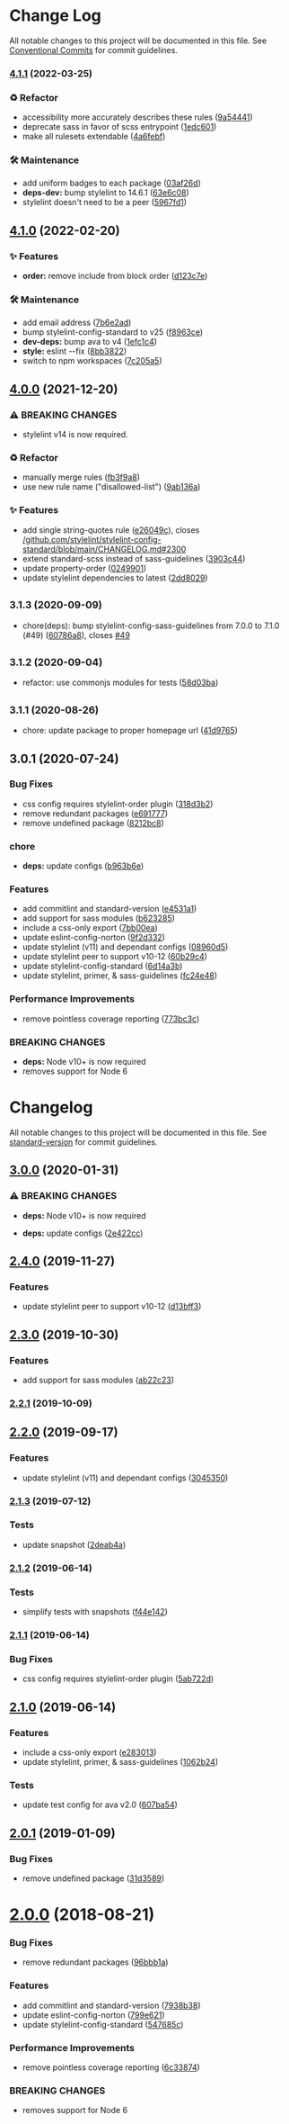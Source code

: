 # Change Log

All notable changes to this project will be documented in this file.
See [Conventional Commits](https://conventionalcommits.org) for commit guidelines.

### [4.1.1](https://github.com/wwnorton/style/compare/stylelint-config-norton@4.1.0...stylelint-config-norton@4.1.1) (2022-03-25)


### ♻️ Refactor

* accessibility more accurately describes these rules ([9a54441](https://github.com/wwnorton/style/commit/9a544416c44170ca173b747100eb4a00811ddcb7))
* deprecate sass in favor of scss entrypoint ([1edc601](https://github.com/wwnorton/style/commit/1edc6010d26c4b319ab77434693eda65f0d3b261))
* make all rulesets extendable ([4a6febf](https://github.com/wwnorton/style/commit/4a6febf6eaa823c09fcd4aef4a43160c2d9f70fb))


### 🛠 Maintenance

* add uniform badges to each package ([03af26d](https://github.com/wwnorton/style/commit/03af26dbad8722d14b91c8e4188ec7d14b2e3299))
* **deps-dev:** bump stylelint to 14.6.1 ([63e6c08](https://github.com/wwnorton/style/commit/63e6c08a22076ae18c5be6263fac35bd84930a5e))
* stylelint doesn't need to be a peer ([5967fd1](https://github.com/wwnorton/style/commit/5967fd1bca3ea9e275cd5e4b862490d1101284a0))



## [4.1.0](https://github.com/wwnorton/style/compare/stylelint-config-norton@4.0.0...stylelint-config-norton@4.1.0) (2022-02-20)


### ✨ Features

* **order:** remove include from block order ([d123c7e](https://github.com/wwnorton/style/commit/d123c7e6b81c4dec9eb1f65410425d1efc74d92c))


### 🛠 Maintenance

* add email address ([7b6e2ad](https://github.com/wwnorton/style/commit/7b6e2ad829d392d2b416b92eb5234db281305fc7))
* bump stylelint-config-standard to v25 ([f8963ce](https://github.com/wwnorton/style/commit/f8963ceeabb36aa0d2801fbf0958f201506f970c))
* **dev-deps:** bump ava to v4 ([1efc1c4](https://github.com/wwnorton/style/commit/1efc1c45ebb2f3b8d034a0eac1fe3e12016f74d0))
* **style:** eslint --fix ([8bb3822](https://github.com/wwnorton/style/commit/8bb382238a2d05d9e3a92dc3e3ca9df34ec99d9d))
* switch to npm workspaces ([7c205a5](https://github.com/wwnorton/style/commit/7c205a538ac797eb0faf20955d6c29f20ea8edc1))



## [4.0.0](https://github.com/wwnorton/style/compare/stylelint-config-norton@3.1.3...stylelint-config-norton@4.0.0) (2021-12-20)


### ⚠ BREAKING CHANGES

* stylelint v14 is now required.

### ♻️ Refactor

* manually merge rules ([fb3f9a8](https://github.com/wwnorton/style/commit/fb3f9a8f315c791a9c2e1cfbea0d851c8e53b665))
* use new rule name ("disallowed-list") ([9ab136a](https://github.com/wwnorton/style/commit/9ab136a7c15d6365fab54d0aff2ce9f2eaac43dc))


### ✨ Features

* add single string-quotes rule ([e26049c](https://github.com/wwnorton/style/commit/e26049cf80f62cf6adca7978b43a4b796105dac4)), closes [/github.com/stylelint/stylelint-config-standard/blob/main/CHANGELOG.md#2300](https://github.com/wwnorton//github.com/stylelint/stylelint-config-standard/blob/main/CHANGELOG.md/issues/2300)
* extend standard-scss instead of sass-guidelines ([3903c44](https://github.com/wwnorton/style/commit/3903c4445f81e3b8432a69e683066939342fb016))
* update property-order ([0249901](https://github.com/wwnorton/style/commit/0249901bf374b4a36bead5273bc283860098c4a1))
* update stylelint dependencies to latest ([2dd8029](https://github.com/wwnorton/style/commit/2dd802986fd859aab172328c7d41b37e1ed61511))



## <small>3.1.3 (2020-09-09)</small>

* chore(deps): bump stylelint-config-sass-guidelines from 7.0.0 to 7.1.0 (#49) ([60786a8](https://github.com/wwnorton/style/commit/60786a8)), closes [#49](https://github.com/wwnorton/style/issues/49)





## <small>3.1.2 (2020-09-04)</small>

* refactor: use commonjs modules for tests ([58d03ba](https://github.com/wwnorton/style/commit/58d03ba))





## <small>3.1.1 (2020-08-26)</small>

* chore: update package to proper homepage url ([41d9765](https://github.com/wwnorton/style/commit/41d9765))





## 3.0.1 (2020-07-24)


### Bug Fixes

* css config requires stylelint-order plugin ([318d3b2](https://github.com/wwnorton/style/commit/318d3b29ae1586495102609c6116c594fa31a3af))
* remove redundant packages ([e691777](https://github.com/wwnorton/style/commit/e69177740ad1640b74e45528495931d550a21d16))
* remove undefined package ([8212bc8](https://github.com/wwnorton/style/commit/8212bc81a7abdb7854c21805fc73c2f858f61911))


### chore

* **deps:** update configs ([b963b6e](https://github.com/wwnorton/style/commit/b963b6e1a3203b5fb73707db0fcd984c28775c1b))


### Features

* add commitlint and standard-version ([e4531a1](https://github.com/wwnorton/style/commit/e4531a1bd573a91501cc369ae8b4c846cdb6e655))
* add support for sass modules ([b623285](https://github.com/wwnorton/style/commit/b623285561aaaa2cf442ec1544c1d4de07a39f67))
* include a css-only export ([7bb00ea](https://github.com/wwnorton/style/commit/7bb00ea19541536d7abfa00227ca91560ac4c722))
* update eslint-config-norton ([9f2d332](https://github.com/wwnorton/style/commit/9f2d332788b495fd5a902029a36a9fb6c555c0b2))
* update stylelint (v11) and dependant configs ([08960d5](https://github.com/wwnorton/style/commit/08960d5a9bf67ebb1051d2ee506a657dbea78d28))
* update stylelint peer to support v10-12 ([60b29c4](https://github.com/wwnorton/style/commit/60b29c415ae9ba411b33f76dc58e1417fc65b776))
* update stylelint-config-standard ([6d14a3b](https://github.com/wwnorton/style/commit/6d14a3bdd8f531f5d4ca3abe2925b96eb33935ab))
* update stylelint, primer, & sass-guidelines ([fc24e48](https://github.com/wwnorton/style/commit/fc24e4811894136fde15d03ebd778b4809f72033))


### Performance Improvements

* remove pointless coverage reporting ([773bc3c](https://github.com/wwnorton/style/commit/773bc3c3e477a190bd303d3f5ea56b1d7eadb113))


### BREAKING CHANGES

* **deps:** Node v10+ is now required
* removes support for Node 6





# Changelog

All notable changes to this project will be documented in this file. See [standard-version](https://github.com/conventional-changelog/standard-version) for commit guidelines.

## [3.0.0](https://gitlab.com/wwnorton/style/stylelint-config-norton/compare/v2.4.0...v3.0.0) (2020-01-31)


### ⚠ BREAKING CHANGES

* **deps:** Node v10+ is now required

* **deps:** update configs ([2e422cc](https://gitlab.com/wwnorton/style/stylelint-config-norton/commit/2e422cc3e108048f6e45f03d793db73426324790))

## [2.4.0](https://gitlab.com/wwnorton/style/stylelint-config-norton/compare/v2.3.0...v2.4.0) (2019-11-27)


### Features

* update stylelint peer to support v10-12 ([d13bff3](https://gitlab.com/wwnorton/style/stylelint-config-norton/commit/d13bff31b1d96c9c1a86e672ddead2c3bb5c7e07))

## [2.3.0](https://gitlab.com/wwnorton/style/stylelint-config-norton/compare/v2.2.1...v2.3.0) (2019-10-30)


### Features

* add support for sass modules ([ab22c23](https://gitlab.com/wwnorton/style/stylelint-config-norton/commit/ab22c2348670a0a5c52c43e00c17e200e2829dd1))

### [2.2.1](https://gitlab.com/wwnorton/style/stylelint-config-norton/compare/v2.2.0...v2.2.1) (2019-10-09)

## [2.2.0](https://gitlab.com/wwnorton/style/stylelint-config-norton/compare/v2.1.3...v2.2.0) (2019-09-17)


### Features

* update stylelint (v11) and dependant configs ([3045350](https://gitlab.com/wwnorton/style/stylelint-config-norton/commit/3045350))

### [2.1.3](https://gitlab.com/wwnorton/style/stylelint-config-norton/compare/v2.1.2...v2.1.3) (2019-07-12)


### Tests

* update snapshot ([2deab4a](https://gitlab.com/wwnorton/style/stylelint-config-norton/commit/2deab4a))



### [2.1.2](https://gitlab.com/wwnorton/style/stylelint-config-norton/compare/v2.1.1...v2.1.2) (2019-06-14)


### Tests

* simplify tests with snapshots ([f44e142](https://gitlab.com/wwnorton/style/stylelint-config-norton/commit/f44e142))



### [2.1.1](https://gitlab.com/wwnorton/style/stylelint-config-norton/compare/v2.1.0...v2.1.1) (2019-06-14)


### Bug Fixes

* css config requires stylelint-order plugin ([5ab722d](https://gitlab.com/wwnorton/style/stylelint-config-norton/commit/5ab722d))



## [2.1.0](https://gitlab.com/wwnorton/style/stylelint-config-norton/compare/v2.0.1...v2.1.0) (2019-06-14)


### Features

* include a css-only export ([e283013](https://gitlab.com/wwnorton/style/stylelint-config-norton/commit/e283013))
* update stylelint, primer, & sass-guidelines ([1062b24](https://gitlab.com/wwnorton/style/stylelint-config-norton/commit/1062b24))


### Tests

* update test config for ava v2.0 ([607ba54](https://gitlab.com/wwnorton/style/stylelint-config-norton/commit/607ba54))



<a name="2.0.1"></a>
## [2.0.1](https://gitlab.com/wwnorton/style/stylelint-config-norton/compare/v2.0.0...v2.0.1) (2019-01-09)


### Bug Fixes

* remove undefined package ([31d3589](https://gitlab.com/wwnorton/style/stylelint-config-norton/commit/31d3589))



<a name="2.0.0"></a>
# [2.0.0](https://gitlab.com/wwnorton/style/stylelint-config-norton/compare/v1.2.3...v2.0.0) (2018-08-21)


### Bug Fixes

* remove redundant packages ([96bbb1a](https://gitlab.com/wwnorton/style/stylelint-config-norton/commit/96bbb1a))


### Features

* add commitlint and standard-version ([7938b38](https://gitlab.com/wwnorton/style/stylelint-config-norton/commit/7938b38))
* update eslint-config-norton ([799e621](https://gitlab.com/wwnorton/style/stylelint-config-norton/commit/799e621))
* update stylelint-config-standard ([547685c](https://gitlab.com/wwnorton/style/stylelint-config-norton/commit/547685c))


### Performance Improvements

* remove pointless coverage reporting ([6c33874](https://gitlab.com/wwnorton/style/stylelint-config-norton/commit/6c33874))


### BREAKING CHANGES

* removes support for Node 6

